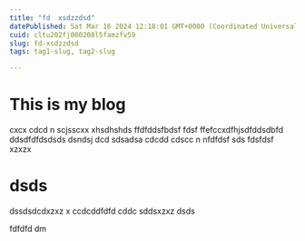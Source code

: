 ```yaml
---
title: "fd  xsdzzdsd"
datePublished: Sat Mar 16 2024 12:18:01 GMT+0000 (Coordinated Universal Time)
cuid: cltu202fj000208l5famzfv59
slug: fd-xsdzzdsd
tags: tag1-slug, tag2-slug

---
```


# This is my blog
cxcx cdcd n scjsscxx xhsdhshds ffdfddsfbdsf  fdsf ffefccxdfhjsdfddsdbfd ddsdfdfdsdsds dsndsj dcd sdsadsa cdcdd cdscc n nfdfdsf sds
fdsfdsf
xzxzx
# dsds
dssdsdcdxzxz
 x
 ccdcddfdfd cddc
sddsxzxz
dsds


fdfdfd
dm